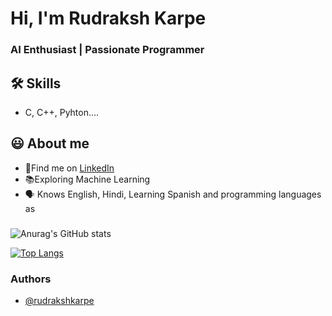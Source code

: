 
# Hi, I'm Rudraksh Karpe

  
### AI Enthusiast | Passionate Programmer


## 🛠 Skills
- C, C++, Pyhton....

  
## 😃 About me 
 - 🍳Find me on [LinkedIn](https://awesomeopensource.com/project/elangosundar/awesome-README-templates)
 - 📚Exploring Machine Learning 
 - 🗣 Knows English, Hindi, Learning Spanish and programming languages as

  
### 




![Anurag's GitHub stats](https://github-readme-stats.vercel.app/api?username=rudrakshkarpe&show_icons=true&theme=radical)

[![Top Langs](https://github-readme-stats.vercel.app/api/top-langs/?username=rudrakshkarpe&layout=compact)](https://github.com/rudrakshkarpe/github-readme-stats)
### Authors

- [@rudrakshkarpe](https://www.github.com/rudrakshkarpe)

  